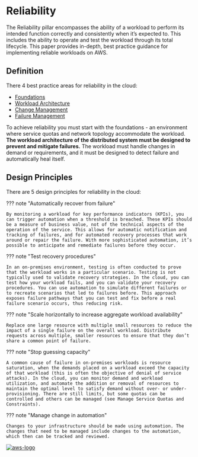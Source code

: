 # Reliability
The Reliability pillar encompasses the ability of a workload to perform its intended function correctly and consistently when it’s expected to. This includes the ability to operate and test the workload through its total lifecycle. This paper provides in-depth, best practice guidance for implementing reliable workloads on AWS.

## **Definition**
There 4 best practice areas for reliability in the cloud:

- [Foundations](best-practices/foundations.md)
- [Workload Architecture](best-practices/workload-architecture.md)
- [Change Management](best-practices/change-management.md)
- [Failure Management](best-practices/failure-management.md)

To achieve reliability you must start with the foundations - an environment where service quotas and network topology accommodate the workload. **The workload architecture of the distributed system must be designed to prevent and mitigate failures.** The workload must handle changes in demand or requirements, and it must be designed to detect failure and automatically heal itself.

## **Design Principles**
There are 5 design principles for reliability in the cloud:

??? note "Automatically recover from failure"

    By monitoring a workload for key performance indicators (KPIs), you can trigger automation when a threshold is breached. These KPIs should be a measure of business value, not of the technical aspects of the operation of the service. This allows for automatic notification and tracking of failures, and for automated recovery processes that work around or repair the failure. With more sophisticated automation, it’s possible to anticipate and remediate failures before they occur.

??? note "Test recovery procedures"

    In an on-premises environment, testing is often conducted to prove that the workload works in a particular scenario. Testing is not typically used to validate recovery strategies. In the cloud, you can test how your workload fails, and you can validate your recovery procedures. You can use automation to simulate different failures or to recreate scenarios that led to failures before. This approach exposes failure pathways that you can test and fix before a real failure scenario occurs, thus reducing risk.

??? note "Scale horizontally to increase aggregate workload availability"

    Replace one large resource with multiple small resources to reduce the impact of a single failure on the overall workload. Distribute requests across multiple, smaller resources to ensure that they don’t share a common point of failure.

??? note "Stop guessing capacity"

    A common cause of failure in on-premises workloads is resource saturation, when the demands placed on a workload exceed the capacity of that workload (this is often the objective of denial of service attacks). In the cloud, you can monitor demand and workload utilization, and automate the addition or removal of resources to maintain the optimal level to satisfy demand without over- or under-provisioning. There are still limits, but some quotas can be controlled and others can be managed (see Manage Service Quotas and Constraints).

??? note "Manage change in automation"

    Changes to your infrastructure should be made using automation. The changes that need to be managed include changes to the automation, which then can be tracked and reviewed.

<a href="https://docs.aws.amazon.com/wellarchitected/latest/reliability-pillar/welcome.html">![aws-logo](https://img.shields.io/badge/Amazon_AWS-FF9900?style=for-the-badge&logo=amazonaws&logoColor=white)</a>
